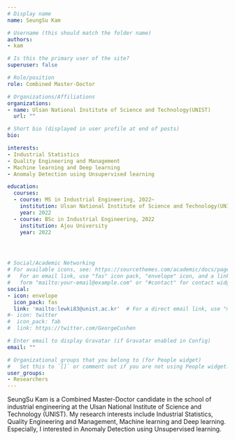 ```yaml
---
# Display name
name: SeungSu Kam

# Username (this should match the folder name)
authors:
- kam

# Is this the primary user of the site?
superuser: false

# Role/position
role: Combined Master-Doctor 

# Organizations/Affiliations
organizations:
- name: Ulsan National Institute of Science and Technology(UNIST)
  url: ""

# Short bio (displayed in user profile at end of posts)
bio: 

interests:
- Industrial Statistics
- Quality Engineering and Management
- Machine learning and Deep learning
- Anomaly Detection using Unsupervised learning

education:
  courses:
  - course: MS in Industrial Engineering, 2022~
    institution: Ulsan National Institute of Science and Technology(UNIST)
    year: 2022
  - course: BSc in Industrial Engineering, 2022
    institution: Ajou University
    year: 2022




# Social/Academic Networking
# For available icons, see: https://sourcethemes.com/academic/docs/page-builder/#icons
#   For an email link, use "fas" icon pack, "envelope" icon, and a link in the
#   form "mailto:your-email@example.com" or "#contact" for contact widget.
social:
- icon: envelope
  icon_pack: fas
  link: 'mailto:lewki83@unist.ac.kr'  # For a direct email link, use "mailto:sungil.kim@unist.ac.kr".
#- icon: twitter
#  icon_pack: fab
#  link: https://twitter.com/GeorgeCushen

# Enter email to display Gravatar (if Gravatar enabled in Config)
email: ""

# Organizational groups that you belong to (for People widget)
#   Set this to `[]` or comment out if you are not using People widget.
user_groups:
- Researchers
---
```


SeungSu Kam is a Combined Master-Doctor candidate in the school of industrial engineering at the Ulsan National Institute of Science and Technology (UNIST). 
My research interests include Industrial Statistics, Quality Engineering and Management, Machine learning and Deep learning. Especially, I interested in Anomaly Detection using Unsupervised learning.



